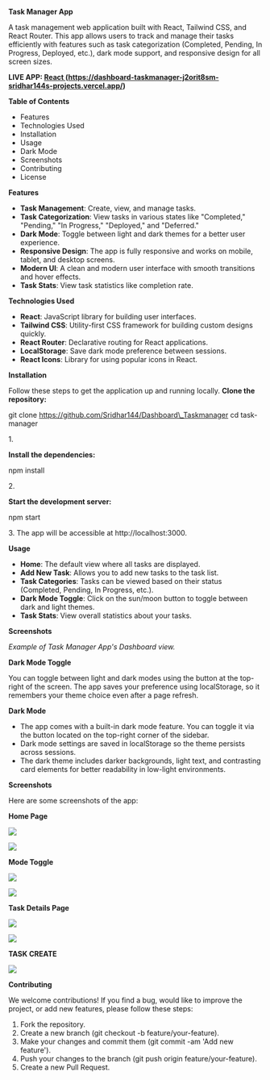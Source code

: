 ﻿**Task Manager App**

A task management web application built with React, Tailwind CSS, and React Router. This app allows users to track and manage their tasks efficiently with features such as task categorization (Completed, Pending, In Progress, Deployed, etc.), dark mode support, and responsive design for all screen sizes.

**LIVE APP: [React ](https://dashboard-taskmanager-j2orit8sm-sridhar144s-projects.vercel.app/)(https://dashboard-taskmanager-j2orit8sm-sridhar144s-projects.vercel.app/)**

**Table of Contents**

- Features
- Technologies Used
- Installation
- Usage
- Dark Mode
- Screenshots
- Contributing
- License

**Features**

- **Task Management**: Create, view, and manage tasks.
- **Task Categorization**: View tasks in various states like "Completed," "Pending," "In Progress," "Deployed," and "Deferred."
- **Dark Mode**: Toggle between light and dark themes for a better user experience.
- **Responsive Design**: The app is fully responsive and works on mobile, tablet, and desktop screens.
- **Modern UI**: A clean and modern user interface with smooth transitions and hover effects.
- **Task Stats**: View task statistics like completion rate.

**Technologies Used**

- **React**: JavaScript library for building user interfaces.
- **Tailwind CSS**: Utility-first CSS framework for building custom designs quickly.
- **React Router**: Declarative routing for React applications.
- **LocalStorage**: Save dark mode preference between sessions.
- **React Icons**: Library for using popular icons in React.

**Installation**

Follow these steps to get the application up and running locally. **Clone the repository:**

git clone https://github.com/Sridhar144/Dashboard\_Taskmanager cd task-manager

1\.

**Install the dependencies:**

npm install

2\.

**Start the development server:**

npm start

3\. The app will be accessible at http://localhost:3000.

**Usage**

- **Home**: The default view where all tasks are displayed.
- **Add New Task**: Allows you to add new tasks to the task list.
- **Task Categories**: Tasks can be viewed based on their status (Completed, Pending, In Progress, etc.).
- **Dark Mode Toggle**: Click on the sun/moon button to toggle between dark and light themes.
- **Task Stats**: View overall statistics about your tasks.

**Screenshots**

*Example of Task Manager App's Dashboard view.*

**Dark Mode Toggle**

You can toggle between light and dark modes using the button at the top-right of the screen. The app saves your preference using localStorage, so it remembers your theme choice even after a page refresh.

**Dark Mode**

- The app comes with a built-in dark mode feature. You can toggle it via the button located on the top-right corner of the sidebar.
- Dark mode settings are saved in localStorage so the theme persists across sessions.
- The dark theme includes darker backgrounds, light text, and contrasting card elements for better readability in low-light environments.

**Screenshots**

Here are some screenshots of the app:

**Home Page**

![](Aspose.Words.70add526-fe3c-408b-86cd-7bb11517df99.001.jpeg)

![](Aspose.Words.70add526-fe3c-408b-86cd-7bb11517df99.002.jpeg)

**Mode Toggle**

![](Aspose.Words.70add526-fe3c-408b-86cd-7bb11517df99.003.jpeg)

![](Aspose.Words.70add526-fe3c-408b-86cd-7bb11517df99.004.jpeg)

**Task Details Page**

![](Aspose.Words.70add526-fe3c-408b-86cd-7bb11517df99.005.jpeg)

![](Aspose.Words.70add526-fe3c-408b-86cd-7bb11517df99.006.jpeg)

**TASK CREATE**

![](Aspose.Words.70add526-fe3c-408b-86cd-7bb11517df99.007.jpeg)

**Contributing**

We welcome contributions! If you find a bug, would like to improve the project, or add new features, please follow these steps:

1. Fork the repository.
1. Create a new branch (git checkout -b feature/your-feature).
1. Make your changes and commit them (git commit -am 'Add new feature').
1. Push your changes to the branch (git push origin feature/your-feature).
5. Create a new Pull Request.
